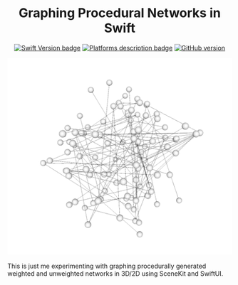 <div align="center">
 
# Graphing Procedural Networks in Swift
 
[![Swift Version badge](https://img.shields.io/badge/Swift-5.7.1-orange.svg)](https://shields.io/)
[![Platforms description badge](https://img.shields.io/badge/Platform-iOS-blue.svg)](https://shields.io/)
[![GitHub version](https://badge.fury.io/gh/jcook03266%2FGraph.svg)](https://badge.fury.io/gh/jcook03266%2FGraph)
 
</div>

<div align="center">

<img src="https://github.com/jcook03266/Graph/blob/master/Resources/hero.png" width = "800">
 
</div>

This is just me experimenting with graphing procedurally generated weighted and unweighted networks in 3D/2D using SceneKit and SwiftUI.
